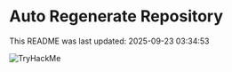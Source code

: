 # Auto Regenerate Repository

This README was last updated: 2025-09-23 03:34:53

 ![TryHackMe](https://tryhackme.com/badge/533634)